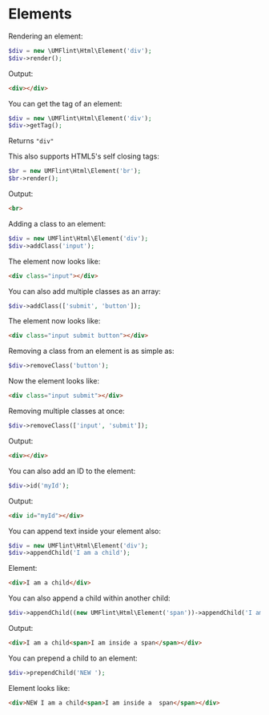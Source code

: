 # Elements

Rendering an element:
```php
$div = new \UMFlint\Html\Element('div');
$div->render();
```

Output:
```html
<div></div>
```

You can get the tag of an element:
```php
$div = new \UMFlint\Html\Element('div');
$div->getTag();
```

Returns `"div"`

This also supports HTML5's self closing tags:
```php
$br = new UMFlint\Html\Element('br');
$br->render();
```

Output:
```html
<br>
```

Adding a class to an element:
```php
$div = new UMFlint\Html\Element('div');
$div->addClass('input');
```

The element now looks like:
```html
<div class="input"></div>
```

You can also add multiple classes as an array:
```php
$div->addClass(['submit', 'button']);
```

The element now looks like:
```html
<div class="input submit button"></div>
```

Removing a class from an element is as simple as:
```php
$div->removeClass('button');
```

Now the element looks like:
```html
<div class="input submit"></div>
```

Removing multiple classes at once:
```php
$div->removeClass(['input', 'submit']);
```

Output:
```html
<div></div>
```

You can also add an ID to the element:
```php
$div->id('myId');
```

Output:
```html
<div id="myId"></div>
```

You can append text inside your element also:
```php
$div = new UMFlint\Html\Element('div');
$div->appendChild('I am a child');
```

Element:
```html
<div>I am a child</div>
```

You can also append a child within another child:
```php
$div->appendChild((new UMFlint\Html\Element('span'))->appendChild('I am inside a span'));
```

Output:
```html
<div>I am a child<span>I am inside a span</span></div>
```

You can prepend a child to an element:
```php
$div->prependChild('NEW ');
```

Element looks like:
```html
<div>NEW I am a child<span>I am inside a  span</span></div>
```